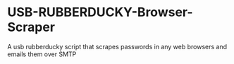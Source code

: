 # USB-RUBBERDUCKY-Browser-Scraper
A usb rubberducky script that scrapes passwords in any web browsers and emails them over SMTP 
